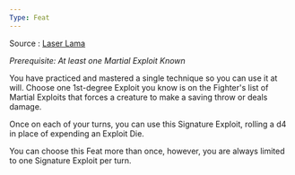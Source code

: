 ```yaml
---
Type: Feat
---
```

Source : [Laser Lama](https://drive.google.com/file/d/1-F5qAIGyG9IitLjBFvwHeHMzzrt6NAkD/view)

*Prerequisite: At least one Martial Exploit Known*

You have practiced and mastered a single technique so you can use it at will. Choose one 1st-degree Exploit you know is on the Fighter's list of Martial Exploits that forces a creature to make a saving throw or deals damage.

Once on each of your turns, you can use this Signature Exploit, rolling a d4 in place of expending an Exploit Die.

You can choose this Feat more than once, however, you are always limited to one Signature Exploit per turn.